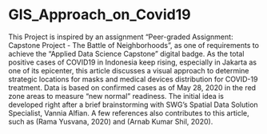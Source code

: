 # GIS_Approach_on_Covid19

This Project is inspired by an assignment “Peer-graded Assignment: Capstone Project - The Battle of Neighborhoods”, as one of requirements to achieve the “Applied Data Science Capstone” digital badge.
As the total positive cases of COVID19 in Indonesia keep rising, especially in Jakarta as one of its epicenter, this article discusses a visual approach to determine strategic locations for masks and medical devices distribution for COVID-19 treatment. Data is based on confirmed cases as of May 28, 2020  in the red zone areas to measure “new normal” readiness. 
The initial idea is developed right after a brief brainstorming with SWG’s Spatial Data Solution Specialist, Vannia Alfian. A few references also contributes to this article, such as (Rama Yusvana, 2020) and (Arnab Kumar Shil, 2020).
